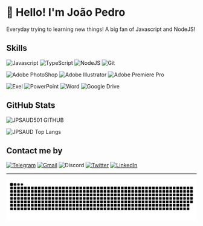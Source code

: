 # 👋 Hello! I'm João Pedro

  Everyday trying to learning new things! A big fan of Javascript and NodeJS!

## Skills

![Javascript](https://img.shields.io/badge/JavaScript-%23FF6701?style=for-the-badge&logo=javascript&logoColor=white)
![TypeScript](https://img.shields.io/badge/Typescript-%23007ACC.svg?style=for-the-badge&logo=typescript&logoColor=white)
![NodeJS](https://img.shields.io/badge/node.js-6DA55F?style=for-the-badge&logo=node.js&logoColor=white)
![Git](https://img.shields.io/badge/git-%23F05033.svg?style=for-the-badge&logo=git&logoColor=white)

![Adobe PhotoShop](https://img.shields.io/badge/adobe%20photoshop-%2331A8FF.svg?style=for-the-badge&logo=adobe%20photoshop&logoColor=white)
![Adobe Illustrator](https://img.shields.io/badge/adobe%20illustrator-%23FF9A00.svg?style=for-the-badge&logo=adobe%20illustrator&logoColor=white)
![Adobe Premiere Pro](https://img.shields.io/badge/Adobe%20Premiere%20Pro-9999FF.svg?style=for-the-badge&logo=Adobe%20Premiere%20Pro&logoColor=white)

![Exel](https://img.shields.io/badge/Microsoft_Excel-217346?style=for-the-badge&logo=microsoft-excel&logoColor=white)
![PowerPoint](https://img.shields.io/badge/Microsoft_PowerPoint-B7472A?style=for-the-badge&logo=microsoft-powerpoint&logoColor=white)
![Word](https://img.shields.io/badge/Microsoft_Word-2B579A?style=for-the-badge&logo=microsoft-word&logoColor=white)
![Google Drive](https://img.shields.io/badge/Google%20Drive-4285F4?style=for-the-badge&logo=googledrive&logoColor=white)

## GitHub Stats

![JPSAUD501 GITHUB](https://github-readme-stats.vercel.app/api?username=jpsaud501&show_icons=true&theme=dark&count_private=true)

![JPSAUD Top Langs](https://github-readme-stats.vercel.app/api/top-langs/?username=jpsaud501&theme=dark)

## Contact me by

 [![Telegram](https://img.shields.io/badge/Telegram-2CA5E0?style=for-the-badge&logo=telegram&logoColor=white)](https://t.me/jpsaud)
 [![Gmail](https://img.shields.io/badge/Gmail-D14836?style=for-the-badge&logo=gmail&logoColor=white)](mailto:joaopedrosaudcardoso@gmail.com)
 ![Discord](https://dcbadge.vercel.app/api/shield/141957307591426050?theme=discord)
 [![Twitter](https://img.shields.io/badge/JPSAUD501-%231DA1F2.svg?style=for-the-badge&logo=Twitter&logoColor=white)](https://twitter.com/jpsaud501)
 [![LinkedIn](https://img.shields.io/badge/linkedin-%230077B5.svg?style=for-the-badge&logo=linkedin&logoColor=white)](https://www.linkedin.com/in/jpsaud501/)
 
 ---
 
![github-snake.svg](https://raw.githubusercontent.com/platane/platane/output/github-contribution-grid-snake.svg)
